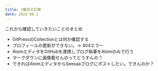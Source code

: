 ```yaml
---
title: 3番目の記事
date: 2020-08-1
---
```

これから確認していきたいことのまとめ

- GitPressのCollectionとは何か確認する
- プロフィールの更新ができない。→ 404エラー
- AtomエディタをGitHubを連携しプログ執筆をAtomのみで行う
- マークダウンに画像載せんのってどうすんの？
- できればAtomエディタからSeesaaブログにポストしたい。できんのか？


